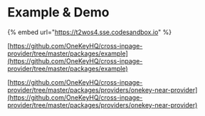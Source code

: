 # Example & Demo

{% embed url="https://t2wos4.sse.codesandbox.io" %}

[https://github.com/OneKeyHQ/cross-inpage-provider/tree/master/packages/example](https://github.com/OneKeyHQ/cross-inpage-provider/tree/master/packages/example)

[https://github.com/OneKeyHQ/cross-inpage-provider/tree/master/packages/providers/onekey-near-provider](https://github.com/OneKeyHQ/cross-inpage-provider/tree/master/packages/providers/onekey-near-provider)
